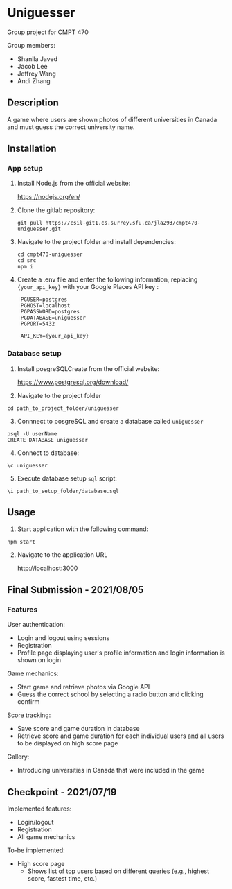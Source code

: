 # Uniguesser

Group project for CMPT 470

Group members:
- Shanila Javed
- Jacob Lee
- Jeffrey Wang
- Andi Zhang

## Description

A game where users are shown photos of different universities in Canada and must guess the correct university name.

## Installation

### App setup
1. Install Node.js from the official website:
  
    https://nodejs.org/en/

2. Clone the gitlab repository:

    ```
    git pull https://csil-git1.cs.surrey.sfu.ca/jla293/cmpt470-uniguesser.git
    ```

3. Navigate to the project folder and install dependencies:

    ```
    cd cmpt470-uniguesser
    cd src
    npm i
    ```

4. Create a .env file and enter the following information, replacing `{your_api_key}` with your Google Places API key :
   
   ```
    PGUSER=postgres
    PGHOST=localhost
    PGPASSWORD=postgres
    PGDATABASE=uniguesser
    PGPORT=5432

    API_KEY={your_api_key}
   ```

### Database setup
1. Install posgreSQLCreate from the official website:
    
    https://www.postgresql.org/download/

2. Navigate to the project folder
  ```
  cd path_to_project_folder/uniguesser
  ```

3. Connnect to posgreSQL and create a database called `uniguesser`
  ```
  psql -U userName
  CREATE DATABASE uniguesser
  ```

4. Connect to database:
  ```
  \c uniguesser
  ```


5. Execute database setup `sql` script:
  ```
  \i path_to_setup_folder/database.sql
  ```
   

## Usage

1. Start application with the following command:
  ```
  npm start
  ```

2. Navigate to the application URL
  
    http://localhost:3000

## Final Submission - 2021/08/05

### Features
User authentication:
- Login and logout using sessions
- Registration
- Profile page displaying user's profile information and login information is shown on login
  
Game mechanics:
- Start game and retrieve photos via Google API
- Guess the correct school by selecting a radio button and clicking confirm

Score tracking:
- Save score and game duration in database
- Retrieve score and game duration for each individual users and all users to be displayed on high score page

Gallery:
- Introducing universities in Canada that were included in the game

## Checkpoint - 2021/07/19

Implemented features:
- Login/logout
- Registration
- All game mechanics
  
To-be implemented:
- High score page
  - Shows list of top users based on different queries (e.g., highest score, fastest time, etc.)